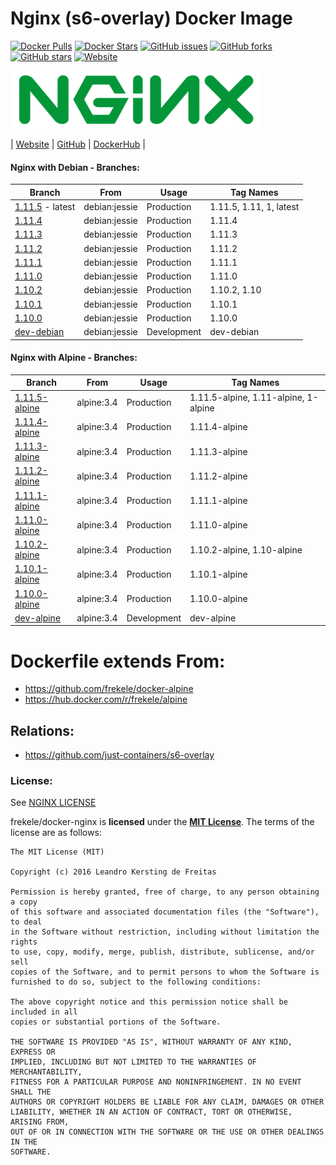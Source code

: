 # Nginx (s6-overlay) Docker Image

[![Docker Pulls](https://img.shields.io/docker/pulls/frekele/nginx.svg)](https://hub.docker.com/r/frekele/nginx/)
[![Docker Stars](https://img.shields.io/docker/stars/frekele/nginx.svg)](https://hub.docker.com/r/frekele/nginx/)
[![GitHub issues](https://img.shields.io/github/issues/frekele/docker-nginx.svg)](https://github.com/frekele/docker-nginx/issues)
[![GitHub forks](https://img.shields.io/github/forks/frekele/docker-nginx.svg)](https://github.com/frekele/docker-nginx/network)
[![GitHub stars](https://img.shields.io/github/stars/frekele/docker-nginx.svg)](https://github.com/frekele/docker-nginx/stargazers)
[![Website](https://img.shields.io/website-up-down-green-red/http/shields.io.svg)](https://frekele.github.io/docker-nginx/)

[![Nginx Image][NginxImage]][NginxWebsite]

| [Website]  | [GitHub]  | [DockerHub]  |


#### Nginx with Debian - Branches:
| Branch                      | From                     | Usage        | Tag Names                                  |
| --------------------------- | ------------------------ | ------------ | -------------------------------------------|
| [1.11.5] - latest           | debian:jessie            | Production   | 1.11.5, 1.11, 1, latest                    |
| [1.11.4]                    | debian:jessie            | Production   | 1.11.4                                     |
| [1.11.3]                    | debian:jessie            | Production   | 1.11.3                                     |
| [1.11.2]                    | debian:jessie            | Production   | 1.11.2                                     |
| [1.11.1]                    | debian:jessie            | Production   | 1.11.1                                     |
| [1.11.0]                    | debian:jessie            | Production   | 1.11.0                                     |
| [1.10.2]                    | debian:jessie            | Production   | 1.10.2, 1.10                               |
| [1.10.1]                    | debian:jessie            | Production   | 1.10.1                                     |
| [1.10.0]                    | debian:jessie            | Production   | 1.10.0                                     |
| [dev-debian]                | debian:jessie            | Development  | dev-debian                                 |


#### Nginx with Alpine - Branches:
| Branch                      | From                     | Usage        | Tag Names                                  |
| --------------------------- | ------------------------ | ------------ | -------------------------------------------|
| [1.11.5-alpine]             | alpine:3.4               | Production   | 1.11.5-alpine, 1.11-alpine, 1-alpine       |
| [1.11.4-alpine]             | alpine:3.4               | Production   | 1.11.4-alpine                              |
| [1.11.3-alpine]             | alpine:3.4               | Production   | 1.11.3-alpine                              |
| [1.11.2-alpine]             | alpine:3.4               | Production   | 1.11.2-alpine                              |
| [1.11.1-alpine]             | alpine:3.4               | Production   | 1.11.1-alpine                              |
| [1.11.0-alpine]             | alpine:3.4               | Production   | 1.11.0-alpine                              |
| [1.10.2-alpine]             | alpine:3.4               | Production   | 1.10.2-alpine, 1.10-alpine                 |
| [1.10.1-alpine]             | alpine:3.4               | Production   | 1.10.1-alpine                              |
| [1.10.0-alpine]             | alpine:3.4               | Production   | 1.10.0-alpine                              |
| [dev-alpine]                | alpine:3.4               | Development  | dev-alpine                                 |


# Dockerfile extends From:
- https://github.com/frekele/docker-alpine
- https://hub.docker.com/r/frekele/alpine


## Relations:
 - https://github.com/just-containers/s6-overlay

### License:
See [NGINX LICENSE]

frekele/docker-nginx is **licensed** under the **[MIT License]**. The terms of the license are as follows:

    The MIT License (MIT)

    Copyright (c) 2016 Leandro Kersting de Freitas

    Permission is hereby granted, free of charge, to any person obtaining a copy
    of this software and associated documentation files (the "Software"), to deal
    in the Software without restriction, including without limitation the rights
    to use, copy, modify, merge, publish, distribute, sublicense, and/or sell
    copies of the Software, and to permit persons to whom the Software is
    furnished to do so, subject to the following conditions:

    The above copyright notice and this permission notice shall be included in all
    copies or substantial portions of the Software.

    THE SOFTWARE IS PROVIDED "AS IS", WITHOUT WARRANTY OF ANY KIND, EXPRESS OR
    IMPLIED, INCLUDING BUT NOT LIMITED TO THE WARRANTIES OF MERCHANTABILITY,
    FITNESS FOR A PARTICULAR PURPOSE AND NONINFRINGEMENT. IN NO EVENT SHALL THE
    AUTHORS OR COPYRIGHT HOLDERS BE LIABLE FOR ANY CLAIM, DAMAGES OR OTHER
    LIABILITY, WHETHER IN AN ACTION OF CONTRACT, TORT OR OTHERWISE, ARISING FROM,
    OUT OF OR IN CONNECTION WITH THE SOFTWARE OR THE USE OR OTHER DEALINGS IN THE
    SOFTWARE.

[NginxImage]: https://raw.githubusercontent.com/frekele/docker-nginx/dev-debian/nginx-logo.png
[NginxWebsite]: https://nginx.org/
[Website]: https://frekele.github.io/docker-nginx
[GitHub]: https://github.com/frekele/docker-nginx
[DockerHub]: https://hub.docker.com/r/frekele/nginx
[NGINX LICENSE]: https://github.com/frekele/docker-nginx/blob/dev-debian/NGINX_LICENSE
[MIT LICENSE]: https://github.com/frekele/docker-nginx/blob/dev-debian/LICENSE

[1.11.5]: https://github.com/frekele/docker-nginx/blob/1.11.5/Dockerfile
[1.11.4]: https://github.com/frekele/docker-nginx/blob/1.11.4/Dockerfile
[1.11.3]: https://github.com/frekele/docker-nginx/blob/1.11.3/Dockerfile
[1.11.2]: https://github.com/frekele/docker-nginx/blob/1.11.2/Dockerfile
[1.11.1]: https://github.com/frekele/docker-nginx/blob/1.11.1/Dockerfile
[1.11.0]: https://github.com/frekele/docker-nginx/blob/1.11.0/Dockerfile
[1.10.2]: https://github.com/frekele/docker-nginx/blob/1.10.2/Dockerfile
[1.10.1]: https://github.com/frekele/docker-nginx/blob/1.10.1/Dockerfile
[1.10.0]: https://github.com/frekele/docker-nginx/blob/1.10.0/Dockerfile
[dev-debian]: https://github.com/frekele/docker-nginx/blob/dev-debian/Dockerfile

[1.11.5-alpine]: https://github.com/frekele/docker-nginx/blob/1.11.5-alpine/Dockerfile
[1.11.4-alpine]: https://github.com/frekele/docker-nginx/blob/1.11.4-alpine/Dockerfile
[1.11.3-alpine]: https://github.com/frekele/docker-nginx/blob/1.11.3-alpine/Dockerfile
[1.11.2-alpine]: https://github.com/frekele/docker-nginx/blob/1.11.2-alpine/Dockerfile
[1.11.1-alpine]: https://github.com/frekele/docker-nginx/blob/1.11.1-alpine/Dockerfile
[1.11.0-alpine]: https://github.com/frekele/docker-nginx/blob/1.11.0-alpine/Dockerfile
[1.10.2-alpine]: https://github.com/frekele/docker-nginx/blob/1.10.2-alpine/Dockerfile
[1.10.1-alpine]: https://github.com/frekele/docker-nginx/blob/1.10.1-alpine/Dockerfile
[1.10.0-alpine]: https://github.com/frekele/docker-nginx/blob/1.10.0-alpine/Dockerfile
[dev-alpine]: https://github.com/frekele/docker-nginx/blob/dev-alpine/Dockerfile

